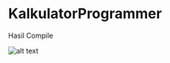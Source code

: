 # KalkulatorProgrammer

Hasil Compile

![alt text](https://github.com/akuian/KalkulatorProgramer/blob/master/calculator.JPG)
